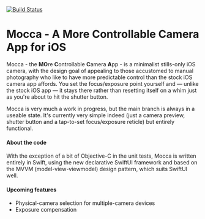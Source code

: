 [![Build Status](https://travis-ci.org/davidf2281/Mocca.svg?branch=main)](https://travis-ci.org/davidf2281/Mocca)

# Mocca - A More Controllable Camera App for iOS

Mocca - the **MO**re **C**ontrollable **C**amera **A**pp - is a minimalist stills-only iOS camera, with the design goal of appealing to those accustomed to manual photography who like to have more predictable control than the stock iOS camera app affords. You set the focus/exposure point yourself and — unlike the stock iOS app — it stays there rather than resetting itself on a whim just as you're about to hit the shutter button.

Mocca is very much a work in progress, but the main branch is always in a useable state. It's currently very simple indeed (just a camera preview, shutter button and a tap-to-set focus/exposure reticle) but entirely functional.

#### About the code
With the exception of a bit of Objective-C in the unit tests, Mocca is written entirely in Swift, using the new declarative SwiftUI framework and based on the MVVM (model-view-viewmodel) design pattern, which suits SwiftUI well.

#### Upcoming features
* Physical-camera selection for multiple-camera devices
* Exposure compensation
